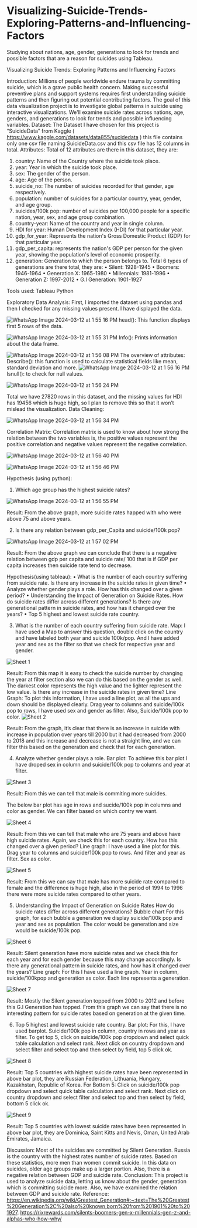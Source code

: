 # Visualizing-Suicide-Trends-Exploring-Patterns-and-Influencing-Factors
Studying about nations, age, gender, generations to look for trends and possible factors that are a reason for suicides using Tableau.



Visualizing Suicide Trends: Exploring Patterns and Influencing Factors

Introduction:
Millions of people worldwide endure trauma by committing suicide, which is a grave public health concern. Making successful preventive plans and support systems requires first understanding suicide patterns and then figuring out potential contributing factors. The goal of this data visualization project is to investigate global patterns in suicide using interactive visualizations. We'll examine suicide rates across nations, age, genders, and generations to look for trends and possible influencing variables.
Dataset:
The Dataset I have chosen for this project is “SuicideData” from Kaggle ( https://www.kaggle.com/datasets/data855/sucidedata ) this file contains only one csv file naming SuicideData.csv and this csv file has 12 columns in total.
Attributes:
Total of 12 attributes are there in this dataset, they are:
1.	country: Name of the Country where the suicide took place.
2.	year: Year in which the suicide took place.
3.	sex: The gender of the person.
4.	age: Age of the person.
5.	suicide_no: The number of suicides recorded for that gender, age respectively.
6.	population: number of suicides for a particular country, year, gender, and age group.
7.	suicides/100k pop: number of suicides per 100,000 people for a specific nation, year, sex, and age group combination.
8.	country-year: Name of the country and year in single column.
9.	HDI for year: Human Development Index (HDI) for that particular year.
10.	gdp_for_year: Represents the nation's Gross Domestic Product (GDP) for that particular year.
11.	gdp_per_capita: represents the nation's GDP per person for the given year, showing the population's level of economic prosperity.
12.	generation: Generation to which the person belongs to. Total 6 types of generations are there total, they are:
•	Silent: 1928-1945
•	Boomers: 1946-1964
•	Generation X: 1965-1980
•	Millennials: 1981-1996
•	Generation Z: 1997-2012
•	G.I Generation: 1901-1927

Tools used:
Tableau
Python

Exploratory Data Analysis:
First, I imported the dataset using pandas and then I checked for any missing values present.
I have displayed the data.

![WhatsApp Image 2024-03-12 at 1 55 16 PM](https://github.com/SreeKurapati6/Visualizing-Suicide-Trends-Exploring-Patterns-and-Influencing-Factors/assets/52539814/43bbaf7d-bb57-499d-b8fa-decb70cc6fb6)
head(): This function displays first 5 rows of the data.

![WhatsApp Image 2024-03-12 at 1 55 31 PM](https://github.com/SreeKurapati6/Visualizing-Suicide-Trends-Exploring-Patterns-and-Influencing-Factors/assets/52539814/0b2ca032-f358-4a26-b0ef-43cc0de8bfd7)
Info(): Prints information about the data frame.
 
![WhatsApp Image 2024-03-12 at 1 56 08 PM](https://github.com/SreeKurapati6/Visualizing-Suicide-Trends-Exploring-Patterns-and-Influencing-Factors/assets/52539814/4229bb32-fdfd-41cc-bd81-691b2f48eb81)
The overview of attributes:
Describe(): this function is used to calculate statistical fields like mean, standard deviation and more.
 ![WhatsApp Image 2024-03-12 at 1 56 16 PM](https://github.com/SreeKurapati6/Visualizing-Suicide-Trends-Exploring-Patterns-and-Influencing-Factors/assets/52539814/3e8e7863-dd17-4b95-97e2-1b9b854328e2)
Isnull(): to check for null values.

![WhatsApp Image 2024-03-12 at 1 56 24 PM](https://github.com/SreeKurapati6/Visualizing-Suicide-Trends-Exploring-Patterns-and-Influencing-Factors/assets/52539814/b003975a-1548-4a88-a7f0-7022671aa010)
 
Total we have 27820 rows in this dataset, and the missing values for HDI has 19456 which is huge high, so I plan to remove this so that it won’t mislead the visualization.
Data Cleaning: 

![WhatsApp Image 2024-03-12 at 1 56 34 PM](https://github.com/SreeKurapati6/Visualizing-Suicide-Trends-Exploring-Patterns-and-Influencing-Factors/assets/52539814/b77ec251-c7ed-46ff-8822-1815123e3f5f)

Correlation Matrix:
Correlation matrix is used to know about how strong the relation between the two variables is, the positive values represent the positive correlation and negative values represent the negative correlation.
 
![WhatsApp Image 2024-03-12 at 1 56 40 PM](https://github.com/SreeKurapati6/Visualizing-Suicide-Trends-Exploring-Patterns-and-Influencing-Factors/assets/52539814/a87f26a4-9a22-4576-862d-7f2ce7c22c58)

![WhatsApp Image 2024-03-12 at 1 56 46 PM](https://github.com/SreeKurapati6/Visualizing-Suicide-Trends-Exploring-Patterns-and-Influencing-Factors/assets/52539814/c8a456b6-7b18-4a59-a39e-89f4d738a603) 

Hypothesis (using python):

1.	Which age group has the highest suicide rates?
  
![WhatsApp Image 2024-03-12 at 1 56 55 PM](https://github.com/SreeKurapati6/Visualizing-Suicide-Trends-Exploring-Patterns-and-Influencing-Factors/assets/52539814/3862af4e-315f-493a-bb3b-85e304be5d76)

Result: From the above graph, more suicide rates happed with who were above 75 and above years.

2.	Is there any relation between gdp_per_Capita and suicide/100k pop? 
 
![WhatsApp Image 2024-03-12 at 1 57 02 PM](https://github.com/SreeKurapati6/Visualizing-Suicide-Trends-Exploring-Patterns-and-Influencing-Factors/assets/52539814/19ba9472-54dc-4c2d-b756-203158bfe481)


Result: From the above graph we can conclude that there is a negative relation between gdp per capita and suicide rate/ 100 that is if GDP per capita increases then suicide rate tend to decrease.


Hypothesis(using tableau):
•	What is the number of each country suffering from suicide rate. Is there any increase in the suicide rates in given time?
•	Analyze whether gender plays a role. How has this changed over a given period?
•	Understanding the Impact of Generation on Suicide Rates. How do suicide rates differ across different generations? Is there any generational pattern in suicide rates, and how has it changed over the years?
•	Top 5 highest and lowest suicide rate country.

3.	 What is the number of each country suffering from suicide rate.
Map:
I have used a Map to answer this question, double click on the country and have labeled both year and suicide 100k/pop. And I have added year and sex as the filter so that we check for respective year and gender.

![Sheet 1](https://github.com/SreeKurapati6/Visualizing-Suicide-Trends-Exploring-Patterns-and-Influencing-Factors/assets/52539814/9e2f7a33-6a32-401e-a2dd-7356f66b0e46)
 
Result: From this map it is easy to check the suicide number by changing the year at filter section also we can do this based on the gender as well. The darkest color represents the high value and the lighter represent the low value. 
Is there any increase in the suicide rates in given time?
Line Graph:
To plot this information, I have used a line plot, as all the ups and down should be displayed clearly. Drag year to columns and suicide/100k pop to rows, I have used sex and gender as filter. Also, Suicide/100k pop to color.
![Sheet 2](https://github.com/SreeKurapati6/Visualizing-Suicide-Trends-Exploring-Patterns-and-Influencing-Factors/assets/52539814/e21af58b-d734-44d4-96de-29f89ee1f2ab)
 
Result: From the graph, it’s clear that there is an increase in suicide with increase in population over years till 2000 but it had decreased from 2000 to 2018 and this increase and decrease is not a straight line, and we can filter this based on the generation and check that for each generation.

4.	Analyze whether gender plays a role. 
Bar plot:
To achieve this bar plot I have droped sex in column and suicide/100k pop to columns and year at filter.

![Sheet 3](https://github.com/SreeKurapati6/Visualizing-Suicide-Trends-Exploring-Patterns-and-Influencing-Factors/assets/52539814/d484e1f8-7705-436f-9253-7bfe1b9e0941)
 
Result: From this we can tell that male is commiting more suicides.

The below bar plot has age in rows and sucide/100k pop in columns and color as gender. We can filter based on which contry we want.

![Sheet 4](https://github.com/SreeKurapati6/Visualizing-Suicide-Trends-Exploring-Patterns-and-Influencing-Factors/assets/52539814/d7c4530d-1aa3-4307-aa46-948047546a1b)
 
Result: From this we can tell that male who are 75 years and above have high suicide rates. Again, we check this for each country.
How has this changed over a given period?
Line graph:
I have used a line plot for this. Drag year to columns and suicide/100k pop to rows. And filter and year as filter. Sex as color.


![Sheet 5](https://github.com/SreeKurapati6/Visualizing-Suicide-Trends-Exploring-Patterns-and-Influencing-Factors/assets/52539814/81973d5e-2834-4173-b32e-9e0dce73ec62)

 
Result: From this we can say that male has more suicide rate compared to female and the difference is huge high, also in the period of 1994 to 1996 there were more suicide rates compared to other years. 

5.	 Understanding the Impact of Generation on Suicide Rates
How do suicide rates differ across different generations?
Bubble chart
For this graph, for each bubble a generation we display suicide/100k pop and year and sex as population. The color would be generation and size would be suicide/100k pop.

![Sheet 6](https://github.com/SreeKurapati6/Visualizing-Suicide-Trends-Exploring-Patterns-and-Influencing-Factors/assets/52539814/d2be9b96-0d2a-4035-b77c-e9d6007718ed)

 
Result: Silent generation have more suicide rates and we check this for each year and for each gender because this may change accordingly.
Is there any generational pattern in suicide rates, and how has it changed over the years?
Line graph:
For this I have used a line graph. Year in column, suicide/100kpop and generation as color. Each line represents a generation.

![Sheet 7](https://github.com/SreeKurapati6/Visualizing-Suicide-Trends-Exploring-Patterns-and-Influencing-Factors/assets/52539814/e179e65c-7e5f-4ff6-b812-b32e2967a173)



Result: Mostly the Silent generation topped from 2000 to 2012 and before this G.I Generation has topped. From this graph we can say that there is no interesting pattern for suicide rates based on generation at the given time.

6.	Top 5 highest and lowest suicide rate country.
Bar plot:
For this, I have used barplot. Suicide/100k pop in column, country in rows and year as filter. To get top 5, click on suicide/100k pop dropdown and select quick table calculation and select rank. Next click on country dropdown and select filter and select top and then select by field, top 5 click ok.

![Sheet 8](https://github.com/SreeKurapati6/Visualizing-Suicide-Trends-Exploring-Patterns-and-Influencing-Factors/assets/52539814/af6296b4-7ed8-4fae-a5ba-746123975e0a)
 
Result: Top 5 countries with highest suicide rates have been represented in above bar plot, they are Russian Federation, Lithuania, Hungary, Kazakhstan, Republic of Korea.
For Bottom 5:
Click on suicide/100k pop dropdown and select quick table calculation and select rank. Next click on country dropdown and select filter and select top and then select by field, bottom 5 click ok.

![Sheet 9](https://github.com/SreeKurapati6/Visualizing-Suicide-Trends-Exploring-Patterns-and-Influencing-Factors/assets/52539814/a92bdad0-2b84-448a-89ae-141f655ce755)
 
Result: Top 5 countries with lowest suicide rates have been represented in above bar plot, they are Dominica, Saint Kitts and Nevis, Oman, United Arab Emirates, Jamaica.

Discussion:
Most of the suicides are committed by Silent Generation.
Russia is the country with the highest rates number of suicide rates.
Based on these statistics, more men than women commit suicide.
In this data on suicides, older age groups make up a larger portion.
Also, there is a negative relation between GDP and suicide rate.
Conclusion:
This project is used to analyze suicide data, letting us know about the gender, generation which is committing suicide more. Also, we have examined the relation between GDP and suicide rate.
Reference:
https://en.wikipedia.org/wiki/Greatest_Generation#:~:text=The%20Greatest%20Generation%2C%20also%20known,born%20from%201901%20to%201927.
https://rixrewards.com/silents-boomers-gen-x-millennials-gen-z-and-alphas-who-how-why/
